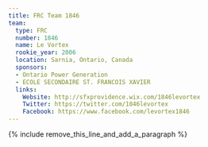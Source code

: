 ```yaml
---
title: FRC Team 1846
team:
  type: FRC
  number: 1846
  name: Le Vortex
  rookie_year: 2006
  location: Sarnia, Ontario, Canada
  sponsors:
  - Ontario Power Generation
  - ECOLE SECONDAIRE ST. FRANCOIS XAVIER
  links:
    Website: http://sfxprovidence.wix.com/1846levortex
    Twitter: https://twitter.com/1846levortex
    Facebook: https://www.facebook.com/levortex1846
---
```


{% include remove_this_line_and_add_a_paragraph %}